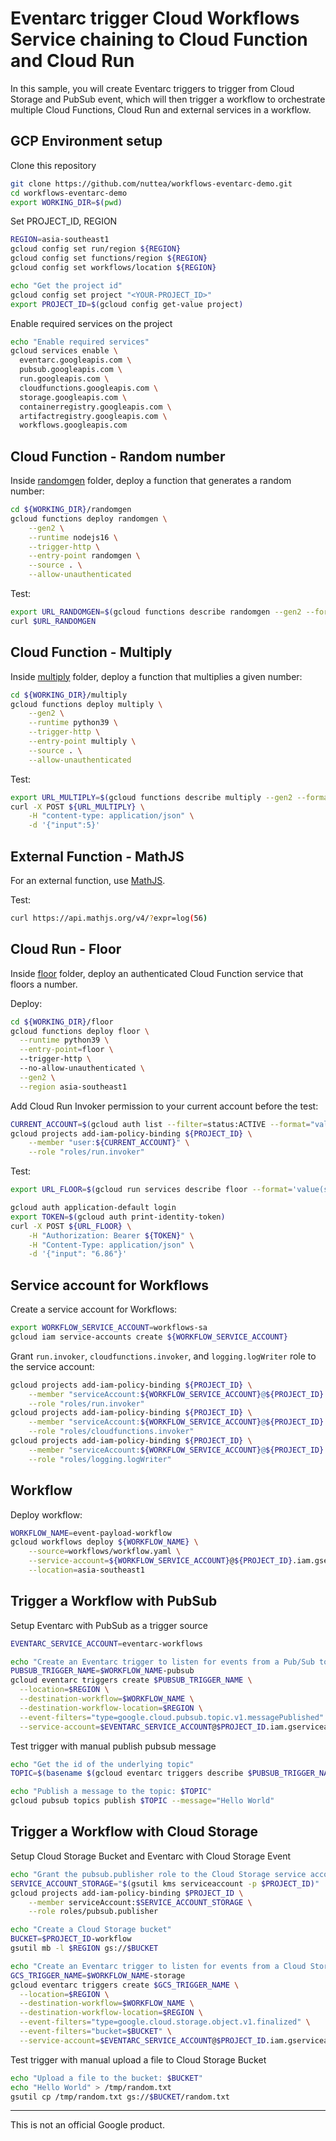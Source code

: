 # Eventarc trigger Cloud Workflows Service chaining to Cloud Function and Cloud Run

In this sample, you will create Eventarc triggers to trigger from Cloud Storage and PubSub event, which will then trigger a workflow to orchestrate multiple Cloud Functions, Cloud Run and external services in a workflow.

## GCP Environment setup

Clone this repository

```sh
git clone https://github.com/nuttea/workflows-eventarc-demo.git
cd workflows-eventarc-demo
export WORKING_DIR=$(pwd)
```

Set PROJECT_ID, REGION

```sh
REGION=asia-southeast1
gcloud config set run/region ${REGION}
gcloud config set functions/region ${REGION}
gcloud config set workflows/location ${REGION}

echo "Get the project id"
gcloud config set project "<YOUR-PROJECT_ID>"
export PROJECT_ID=$(gcloud config get-value project)
```

Enable required services on the project

```sh
echo "Enable required services"
gcloud services enable \
  eventarc.googleapis.com \
  pubsub.googleapis.com \
  run.googleapis.com \
  cloudfunctions.googleapis.com \
  storage.googleapis.com \
  containerregistry.googleapis.com \
  artifactregistry.googleapis.com \
  workflows.googleapis.com
```

## Cloud Function - Random number

Inside [randomgen](randomgen) folder, deploy a function that generates a random number:

```sh
cd ${WORKING_DIR}/randomgen
gcloud functions deploy randomgen \
    --gen2 \
    --runtime nodejs16 \
    --trigger-http \
    --entry-point randomgen \
    --source . \
    --allow-unauthenticated
```

Test:

```sh
export URL_RANDOMGEN=$(gcloud functions describe randomgen --gen2 --format='value(serviceConfig.uri)')
curl $URL_RANDOMGEN
```

## Cloud Function - Multiply

Inside [multiply](multiply) folder, deploy a function that multiplies a given number:

```sh
cd ${WORKING_DIR}/multiply
gcloud functions deploy multiply \
    --gen2 \
    --runtime python39 \
    --trigger-http \
    --entry-point multiply \
    --source . \
    --allow-unauthenticated
```

Test:

```sh
export URL_MULTIPLY=$(gcloud functions describe multiply --gen2 --format='value(serviceConfig.uri)')
curl -X POST ${URL_MULTIPLY} \
    -H "content-type: application/json" \
    -d '{"input":5}'
```

## External Function - MathJS

For an external function, use [MathJS](https://api.mathjs.org/).

Test:

```sh
curl https://api.mathjs.org/v4/?expr=log(56)
```

## Cloud Run - Floor

Inside [floor](floor) folder, deploy an authenticated Cloud Function service that floors a number.

Deploy:

```sh
cd ${WORKING_DIR}/floor
gcloud functions deploy floor \
  --runtime python39 \
  --entry-point=floor \ 
  --trigger-http \ 
  --no-allow-unauthenticated \
  --gen2 \
  --region asia-southeast1
```

Add Cloud Run Invoker permission to your current account before the test:

```sh
CURRENT_ACCOUNT=$(gcloud auth list --filter=status:ACTIVE --format="value(account)")
gcloud projects add-iam-policy-binding ${PROJECT_ID} \
    --member "user:${CURRENT_ACCOUNT}" \
    --role "roles/run.invoker"
```

Test:

```sh
export URL_FLOOR=$(gcloud run services describe floor --format='value(status.url)')

gcloud auth application-default login
export TOKEN=$(gcloud auth print-identity-token)
curl -X POST ${URL_FLOOR} \
    -H "Authorization: Bearer ${TOKEN}" \
    -H "Content-Type: application/json" \
    -d '{"input": "6.86"}'
```

## Service account for Workflows

Create a service account for Workflows:

```sh
export WORKFLOW_SERVICE_ACCOUNT=workflows-sa
gcloud iam service-accounts create ${WORKFLOW_SERVICE_ACCOUNT}
```

Grant `run.invoker`, `cloudfunctions.invoker`, and `logging.logWriter` role to the service account:

```sh
gcloud projects add-iam-policy-binding ${PROJECT_ID} \
    --member "serviceAccount:${WORKFLOW_SERVICE_ACCOUNT}@${PROJECT_ID}.iam.gserviceaccount.com" \
    --role "roles/run.invoker"
gcloud projects add-iam-policy-binding ${PROJECT_ID} \
    --member "serviceAccount:${WORKFLOW_SERVICE_ACCOUNT}@${PROJECT_ID}.iam.gserviceaccount.com" \
    --role "roles/cloudfunctions.invoker"
gcloud projects add-iam-policy-binding ${PROJECT_ID} \
    --member "serviceAccount:${WORKFLOW_SERVICE_ACCOUNT}@${PROJECT_ID}.iam.gserviceaccount.com" \
    --role "roles/logging.logWriter"
```

## Workflow

Deploy workflow:

```sh
WORKFLOW_NAME=event-payload-workflow
gcloud workflows deploy ${WORKFLOW_NAME} \
    --source=workflows/workflow.yaml \
    --service-account=${WORKFLOW_SERVICE_ACCOUNT}@${PROJECT_ID}.iam.gserviceaccount.com \
    --location=asia-southeast1
```

## Trigger a Workflow with PubSub

Setup Eventarc with PubSub as a trigger source

```sh
EVENTARC_SERVICE_ACCOUNT=eventarc-workflows

echo "Create an Eventarc trigger to listen for events from a Pub/Sub topic and route to $WORKFLOW_NAME workflow"
PUBSUB_TRIGGER_NAME=$WORKFLOW_NAME-pubsub
gcloud eventarc triggers create $PUBSUB_TRIGGER_NAME \
  --location=$REGION \
  --destination-workflow=$WORKFLOW_NAME \
  --destination-workflow-location=$REGION \
  --event-filters="type=google.cloud.pubsub.topic.v1.messagePublished" \
  --service-account=$EVENTARC_SERVICE_ACCOUNT@$PROJECT_ID.iam.gserviceaccount.com
```

Test trigger with manual publish pubsub message

```sh
echo "Get the id of the underlying topic"
TOPIC=$(basename $(gcloud eventarc triggers describe $PUBSUB_TRIGGER_NAME --format='value(transport.pubsub.topic)' --location=$REGION))

echo "Publish a message to the topic: $TOPIC"
gcloud pubsub topics publish $TOPIC --message="Hello World"
```

## Trigger a Workflow with Cloud Storage

Setup Cloud Storage Bucket and Eventarc with Cloud Storage Event

```sh
echo "Grant the pubsub.publisher role to the Cloud Storage service account needed for Eventarc's Cloud Storage trigger"
SERVICE_ACCOUNT_STORAGE="$(gsutil kms serviceaccount -p $PROJECT_ID)"
gcloud projects add-iam-policy-binding $PROJECT_ID \
    --member serviceAccount:$SERVICE_ACCOUNT_STORAGE \
    --role roles/pubsub.publisher

echo "Create a Cloud Storage bucket"
BUCKET=$PROJECT_ID-workflow
gsutil mb -l $REGION gs://$BUCKET

echo "Create an Eventarc trigger to listen for events from a Cloud Storage bucket and route to $WORKFLOW_NAME workflow"
GCS_TRIGGER_NAME=$WORKFLOW_NAME-storage
gcloud eventarc triggers create $GCS_TRIGGER_NAME \
  --location=$REGION \
  --destination-workflow=$WORKFLOW_NAME \
  --destination-workflow-location=$REGION \
  --event-filters="type=google.cloud.storage.object.v1.finalized" \
  --event-filters="bucket=$BUCKET" \
  --service-account=$EVENTARC_SERVICE_ACCOUNT@$PROJECT_ID.iam.gserviceaccount.com
```

Test trigger with manual upload a file to Cloud Storage Bucket

```sh
echo "Upload a file to the bucket: $BUCKET"
echo "Hello World" > /tmp/random.txt
gsutil cp /tmp/random.txt gs://$BUCKET/random.txt
```

-------

This is not an official Google product.